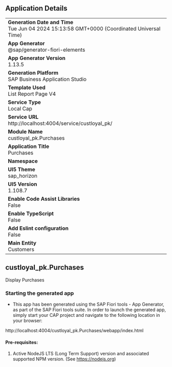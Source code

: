 ## Application Details
|               |
| ------------- |
|**Generation Date and Time**<br>Tue Jun 04 2024 15:13:58 GMT+0000 (Coordinated Universal Time)|
|**App Generator**<br>@sap/generator-fiori-elements|
|**App Generator Version**<br>1.13.5|
|**Generation Platform**<br>SAP Business Application Studio|
|**Template Used**<br>List Report Page V4|
|**Service Type**<br>Local Cap|
|**Service URL**<br>http://localhost:4004/service/custloyal_pk/
|**Module Name**<br>custloyal_pk.Purchases|
|**Application Title**<br>Purchases|
|**Namespace**<br>|
|**UI5 Theme**<br>sap_horizon|
|**UI5 Version**<br>1.108.7|
|**Enable Code Assist Libraries**<br>False|
|**Enable TypeScript**<br>False|
|**Add Eslint configuration**<br>False|
|**Main Entity**<br>Customers|

## custloyal_pk.Purchases

Display Purchases

### Starting the generated app

-   This app has been generated using the SAP Fiori tools - App Generator, as part of the SAP Fiori tools suite.  In order to launch the generated app, simply start your CAP project and navigate to the following location in your browser:

http://localhost:4004/custloyal_pk.Purchases/webapp/index.html

#### Pre-requisites:

1. Active NodeJS LTS (Long Term Support) version and associated supported NPM version.  (See https://nodejs.org)


